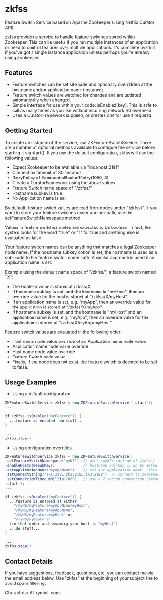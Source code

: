 zkfss
=====

Feature Switch Service based on Apache Zookeeper (using Netflix Curator API).

zkfss provides a service to handle feature switches stored within Zookeeper.  This can be useful if you run multiple 
instances of an application or need to control features over multiple applications.  It's complete overkill if you've
got a single instance application unless perhaps you're already using Zookeeper.
 
Features
--------

* Feature switches can be set site wide and optionally overridden at the hostname and/or application name (instance).
* Feature switch values are watched for changes and are updated automatically when changed.
* Simple interface for use within your code: isEnabled(key).  This is safe to call as many times as you like without
incurring network I/O overhead. 
* Uses a CuratorFramework supplied, or creates one for use if required.

Getting Started
---------------

To create an instance of the service, use ZKFeatureSwitchService.  There are a number of optional methods available to 
configure the service before starting it via start().  If you use the default configuration, zkfss will use the following
values:

* Expect Zookeeper to be available via "localhost:2181"
* Connection timeout of 30 seconds
* RetryPolicy of ExponentialBackoffRetry(1000, 3)
* Create a CuratorFramework using the above values
* Feature Switch name space of "/zkfss/"
* Hostname subkey is true
* No Application name is set

By default, feature switch values are read from nodes under "/zkfss/".  If you want to store your feature switches under
another path, use the setFeatureSwitchNamespace method.  

Values in feature switches nodes are expected to be boolean.  In fact, the system looks for the word "true" or "1" for 
true and anything else is evaluated as false.

Your feature switch names can be anything that matches a legal Zookeeper node name.  If the hostname subkey option is set, 
the hostname is used as a sub-node to the feature switch name path.  A similar approach is used if an application name is
set.

Example using the default name space of "/zkfss/", a feature switch named "X":

* The boolean value is stored at /zkfss/X.
* If hostname subkey is set, and the hostname is "myHost", then an override value for the host is stored at "/zkfss/X/myHost".
* If an application name is set, e.g. "myApp", then an override value for the application is stored at "/zkfss/X/myApp".
* If hostname subkey is set, and the hostname is "myHost" and an application name is set, e.g. "myApp", then an override value for the application is stored at "/zkfss/X/myApp/myHost"

Feature switch values are evaluated in the following order:

* Host name node value override of an Application name node value
* Application name node value override
* Host name node value override
* Feature Switch node value
* Finally, if the node does not exist, the feature switch is deemed to be set to false.

Usage Examples
--------------

* Using a default configuration.

```java
ZKFeatureSwitchService zkfss = new ZKFeatureSwitchService().start();
...

if (zkfss.isEnabled("myFeature")) {
  ...feature is enabled, do stuff...
}

...
zkfss.stop()
```

* Using configuration overrides

```java
ZKFeatureSwitchService zkfss = new ZKFeatureSwitchService()
.setFeatureSwitchNamespace("myNS")  // uses /myNS/ instead of /zkfss/ for the name space
.enableHostnameSubKey()             // hostname sub-key is on by default anyway
.setApplicationName("myAppName")    // set our application name - this should be unique per application instance
.setConnectString("zk1:2181,zk2:2181,zk3:2181")  // connect to zookeeper hosts zk1, zk2, zk3
.setConnectionTimeoutMillis(2000)   // use a 2 second connection timeout to zookeeper       
.start();
...

if (zkfss.isEnabled("myFeature")) {
  ...feature is enabled at either 
    "/myNS/myFeature/myAppName/myHost", 
    "/myNS/myFeature/myAppName", 
    "/myNS/myFeature/myHost" or 
    "/myNS/myFeature" 
  (in that order and assuming your host is "myHost")
  ...do stuff...
}

...
zkfss.stop()
```

Contact Details
---------------

If you have suggestions, feedback, questions, etc, you can contact me via the email address below.  Use "zkfss" at the 
beginning of your subject line to avoid spam filtering.

Chris
chrisr AT rymich.com
